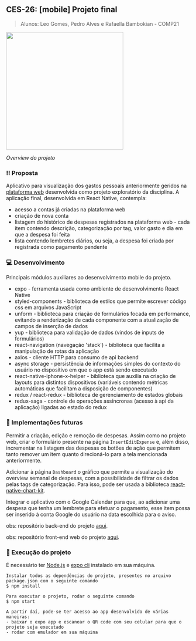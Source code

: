 ## **CES-26: [mobile] Projeto final**

> Alunos:
> Leo Gomes, Pedro Alves e Rafaella Bambokian - COMP21


<img src="./gif/prj_mobile.gif" width="320" />

_Overview do projeto_

### :bangbang: Proposta

Aplicativo para visualização dos gastos pessoais anteriormente geridos na [plataforma web](https://github.com/bambokianr/finance-manager-front) desenvolvida como projeto exploratório da disciplina. A aplicação final, desenvolvida em React Native, contempla:

- acesso a contas já criadas na plataforma web
- criação de nova conta
- listagem do histórico de despesas registrados na plataforma web - cada item contendo descrição, categorização por tag, valor gasto e dia em que a despesa foi feita
- lista contendo lembretes diários, ou seja, a despesa foi criada por registrada como pagamento pendente

### :computer: Desenvolvimento

Principais módulos auxiliares ao desenvolvimento mobile do projeto.

- expo - ferramenta usada como ambiente de desenvolvimento React Native
- styled-components - biblioteca de estilos que permite escrever código css em arquivos JavaScript
- unform - biblioteca para criação de formulários focada em performance, evitando a renderização de cada componente com a atualização de campos de inserção de dados
- yup - biblioteca para validação de dados (vindos de inputs de formulários)
- react-navigation (navegação 'stack') - biblioteca que facilita a manipulação de rotas da aplicação
- axios - cliente HTTP para consumo de api backend
- async storage - persistência de informações simples do contexto do usuário no dispositivo em que o app está sendo executado
- react-native-iphone-x-helper - biblioteca que auxilia na criação de layouts para distintos dispositivos (variáveis contendo métricas automáticas que facilitam a disposição de componentes)
- redux / react-redux - biblioteca de gerenciamento de estados globais
- redux-saga - controle de operações assíncronas (acesso à api da aplicação) ligadas ao estado do redux

### :pencil: Implementações futuras

Permitir a criação, edição e remoção de despesas. Assim como no projeto web, criar o formulário presente na página `InsertEditExpense` e, além disso, incrementar na listagem das despesas os botões de ação que permitem tanto remover um item quanto direcioná-lo para a tela mencionada anteriormente.

Adicionar à página `Dashboard` o gráfico que permite a visualização do overview semanal de despesas, com a possibilidade de filtrar os dados pelas tags de categorização. Para isso, pode ser usada a biblioteca [react-native-chart-kit](https://github.com/indiespirit/react-native-chart-kit).

Integrar o aplicativo com o Google Calendar para que, ao adicionar uma despesa que tenha um lembrete para efetuar o pagamento, esse item possa ser inserido à conta Google do usuário na data escolhida para o aviso.

obs: repositório back-end do projeto [aqui](https://github.com/alvesouza/financemanagerces26back).

obs: repositório front-end web do projeto [aqui](https://github.com/bambokianr/finance-manager-front).

### :round_pushpin: Execução do projeto

É necessário ter [Node.js](https://nodejs.org/en/) e [expo cli](https://docs.expo.io/workflow/expo-cli/) instalado em sua máquina.

```
Instalar todos as dependências do projeto, presentes no arquivo package.json com o seguinte comando
$ npm install

Para executar o projeto, rodar o seguinte comando
$ npm start

A partir daí, pode-se ter acesso ao app desenvolvido de várias maneiras:
- baixar o expo app e escanear o QR code com seu celular para que o projeto seja executado
- rodar com emulador em sua máquina
```
